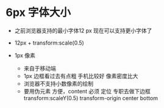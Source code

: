 # 6px 字体大小

- 之前浏览器支持的最小字体12 px 现在可以支持更小字体了
- 12px + transform:scale(0.5)

- 1px 像素 
    - 来自于移动端
    - 1px 边框看过去有点粗 手机比较好 像素密度比大
    - 浏览器不支持小数像素的绘制
    - 要用伪元素
        方便，content 必须
        定位 专职去做下边框
        transform:scaleY(0.5)
        transform-origin center bottom